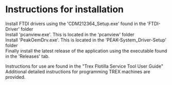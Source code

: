 # Instructions for installation

Install FTDI drivers using the 'CDM212364_Setup.exe' found in the 'FTDI-Driver' folder  
Install 'pcanview.exe'.  This is located in the 'pcanview' folder  
Install 'PeakOemDrv.exe'.  This is located in the 'PEAK-System_Driver-Setup' folder  
Finally install the latest release of the application using the executable found in the 'Releases' tab. 
  
Instructions for use are found in the "Trex Flotilla Service Tool User Guide"  
Additional detailed instructions for programming TREX machines are provided.
